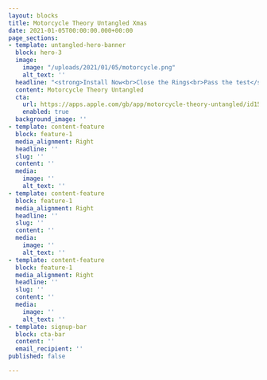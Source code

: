 ```yaml
---
layout: blocks
title: Motorcycle Theory Untangled Xmas
date: 2021-01-05T00:00:00.000+00:00
page_sections:
- template: untangled-hero-banner
  block: hero-3
  image:
    image: "/uploads/2021/01/05/motorcycle.png"
    alt_text: ''
  headline: "<strong>Install Now<br>Close the Rings<br>Pass the test</strong>"
  content: Motorcycle Theory Untangled
  cta:
    url: https://apps.apple.com/gb/app/motorcycle-theory-untangled/id1537956813
    enabled: true
  background_image: ''
- template: content-feature
  block: feature-1
  media_alignment: Right
  headline: ''
  slug: ''
  content: ''
  media:
    image: ''
    alt_text: ''
- template: content-feature
  block: feature-1
  media_alignment: Right
  headline: ''
  slug: ''
  content: ''
  media:
    image: ''
    alt_text: ''
- template: content-feature
  block: feature-1
  media_alignment: Right
  headline: ''
  slug: ''
  content: ''
  media:
    image: ''
    alt_text: ''
- template: signup-bar
  block: cta-bar
  content: ''
  email_recipient: ''
published: false

---
```

